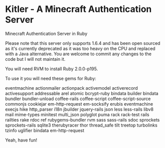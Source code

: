 Kitler - A Minecraft Authentication Server
=================

Minecraft Authentication Server in Ruby

Please note that this server only supports 1.6.4 and has been open sourced as it's currently deprecated as it was too heavy on the CPU and replaced with a Java alternative. You are welcome to commit any changes to the code but I will not maintain it.

You will need RVM to install Ruby 2.0.0-p195.

To use it you will need these gems for Ruby:

eventmachine actionmailer actionpack activemodel activerecord activesupport addressable arel atomic bcrypt-ruby bindata builder bindata bundler bundler-unload coffee-rails coffee-script coffee-script-source commonjs cookiejar em-http-request em-socksify erubis eventmachine execjs hike http_parser i18n jbuilder jquery-rails json less less-rails libv8 mail mime-types minitest multi_json polyglot puma rack rack-test rails railties rake rdoc ref rubygems-bundler rvm sass sass-rails sdoc sprockets sprockets-rails sqlite3 therubyracer thor thread_safe tilt treetop turbolinks tzinfo uglifier bindata em-http-request


Yeah, have fun!
